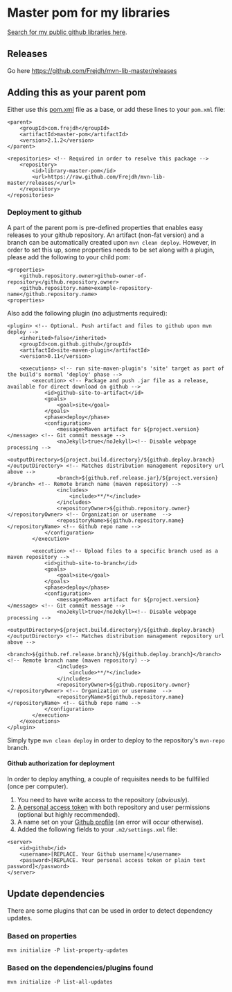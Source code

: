 # Master pom for my libraries
[Search for my public github libraries here](https://github.com/search?q=Frejdh%2Fmvn-lib-).

## Releases
Go here https://github.com/Frejdh/mvn-lib-master/releases

## Adding this as your parent pom
Either use this [pom.xml](https://github.com/Frejdh/mvn-lib-master/blob/master/inherited-pom-example.xml) file as a base, 
or add these lines to your `pom.xml` file:
```
<parent>
    <groupId>com.frejdh</groupId>
    <artifactId>master-pom</artifactId>
    <version>2.1.2</version>
</parent>

<repositories> <!-- Required in order to resolve this package -->
    <repository>
        <id>library-master-pom</id>
        <url>https://raw.github.com/Frejdh/mvn-lib-master/releases/</url>
    </repository>
</repositories>
```

### Deployment to github
A part of the parent pom is pre-defined properties that enables easy releases to your github repository. 
An artifact (non-fat version) and a branch can be automatically created upon `mvn clean deploy`. However, in order to set this up, some 
properties needs to be set along with a plugin, please add the following to your child pom:
```
<properties> 
    <github.repository.owner>github-owner-of-repository</github.repository.owner>
    <github.repository.name>example-repository-name</github.repository.name>
<properties>
```
Also add the following plugin (no adjustments required):
```
<plugin> <!-- Optional. Push artifact and files to github upon mvn deploy -->
    <inherited>false</inherited>
    <groupId>com.github.github</groupId>
    <artifactId>site-maven-plugin</artifactId>
    <version>0.11</version>

    <executions> <!-- run site-maven-plugin's 'site' target as part of the build's normal 'deploy' phase -->
        <execution> <!-- Package and push .jar file as a release, available for direct download on github -->
            <id>github-site-to-artifact</id>
            <goals>
                <goal>site</goal>
            </goals>
            <phase>deploy</phase>
            <configuration>
                <message>Maven artifact for ${project.version}</message> <!-- Git commit message -->
                <noJekyll>true</noJekyll><!-- Disable webpage processing -->
                <outputDirectory>${project.build.directory}/${github.deploy.branch}</outputDirectory> <!-- Matches distribution management repository url above -->
                <branch>${github.ref.release.jar}/${project.version}</branch> <!-- Remote branch name (maven repository) -->
                <includes>
                    <include>**/*</include>
                </includes>
                <repositoryOwner>${github.repository.owner}</repositoryOwner> <!-- Organization or username  -->
                <repositoryName>${github.repository.name}</repositoryName> <!-- Github repo name -->
            </configuration>
        </execution>

        <execution> <!-- Upload files to a specific branch used as a maven repository -->
            <id>github-site-to-branch</id>
            <goals>
                <goal>site</goal>
            </goals>
            <phase>deploy</phase>
            <configuration>
                <message>Maven artifact for ${project.version}</message> <!-- Git commit message -->
                <noJekyll>true</noJekyll><!-- Disable webpage processing -->
                <outputDirectory>${project.build.directory}/${github.deploy.branch}</outputDirectory> <!-- Matches distribution management repository url above -->
                <branch>${github.ref.release.branch}/${github.deploy.branch}</branch> <!-- Remote branch name (maven repository) -->
                <includes>
                    <include>**/*</include>
                </includes>
                <repositoryOwner>${github.repository.owner}</repositoryOwner> <!-- Organization or username  -->
                <repositoryName>${github.repository.name}</repositoryName> <!-- Github repo name -->
            </configuration>
        </execution>
    </executions>
</plugin>
```
Simply type `mvn clean deploy` in order to deploy to the repository's `mvn-repo` branch. <br>

#### Github authorization for deployment
In order to deploy anything, a couple of requisites needs to be fullfilled (once per computer).
1. You need to have write access to the repository (<i>obviously</i>).
2. [A personal access token](https://github.com/settings/tokens) with both repository and user permissions (optional but highly recommended).
3. A name set on your [Github profile](https://github.com/settings/profile) (an error will occur otherwise).
4. Added the following fields to your `.m2/settings.xml` file:
```		
<server>
    <id>github</id>
    <username>[REPLACE. Your Github username]</username>
    <password>[REPLACE. Your personal access token or plain text password]</password>
</server>
```

## Update dependencies
There are some plugins that can be used in order to detect dependency updates.

### Based on properties
`mvn initialize -P list-property-updates`

### Based on the dependencies/plugins found
`mvn initialize -P list-all-updates`
